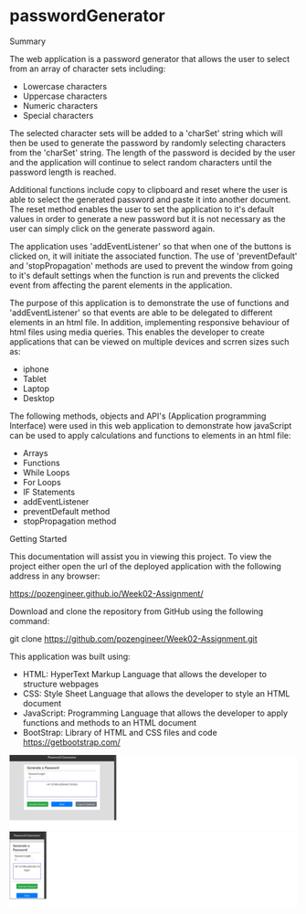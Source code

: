 # passwordGenerator

Summary

The web application is a password generator that allows the user to select from an array
of character sets including:
- Lowercase characters
- Uppercase characters
- Numeric characters
- Special characters

The selected character sets will be added to a 'charSet' string which will then be used to
generate the password by randomly selecting characters from the 'charSet' string. The length
of the password is decided by the user and the application will continue to select random
characters until the password length is reached.

Additional functions include copy to clipboard and reset where the user is able to select
the generated password and paste it into another document. The reset method enables the user
to set the application to it's default values in order to generate a new password but it is
not necessary as the user can simply click on the generate password again.

The application uses 'addEventListener' so that when one of the buttons is clicked on, it will
initiate the associated function. The use of 'preventDefault' and 'stopPropagation' methods are
used to prevent the window from going to it's default settings when the function is run and
prevents the clicked event from affecting the parent elements in the application.

The purpose of this application is to demonstrate the use of functions and 'addEventListener' so
that events are able to be delegated to different elements in an html file. In addition, implementing
responsive behaviour of html files using media queries. This enables the developer to create applications
that can be viewed on multiple devices and scrren sizes such as:
- iphone
- Tablet
- Laptop
- Desktop

The following methods, objects and API's (Application programming Interface) were used in this web
application to demonstrate how javaScript can be used to apply calculations and functions to elements
in an html file:
- Arrays 
- Functions
- While Loops
- For Loops
- IF Statements
- addEventListener
- preventDefault method
- stopPropagation method

Getting Started

This documentation will assist you in viewing this project. To view the project either open
the url of the deployed application with the following address in any browser:

https://pozengineer.github.io/Week02-Assignment/

Download and clone the repository from GitHub using the following command:

git clone https://github.com/pozengineer/Week02-Assignment.git

This application was built using:
- HTML: HyperText Markup Language that allows the developer to structure webpages
- CSS: Style Sheet Language that allows the developer to style an HTML document
- JavaScript: Programming Language that allows the developer to apply functions and methods to an HTML document 
- BootStrap: Library of HTML and CSS files and code https://getbootstrap.com/

![passwordGenerator tablet](assets/images/passwordGen01.jpg)
![passwordGenerator iphone](assets/images/passwordGen02.jpg)